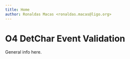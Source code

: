```yaml
---
title: Home
author: Ronaldas Macas <ronaldas.macas@ligo.org>
---
```


# O4 DetChar Event Validation 

General info here.
